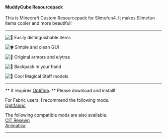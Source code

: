 #### MuddyCube Resourcepack

This is Minecraft Custom Resourcepack for Slimefun4.
It makes Slimefun items cooler and more beautiful!

----------------------------------------------------------------
![:eyes: Easily distinguishable items](https://imgur.com/1Hd0VSa.png)

![:four_leaf_clover: Simple and clean GUI](https://imgur.com/X1By1ff.png)

![:shirt: Original armors and elytras](https://imgur.com/4zqCqfG.png)

![:school_satchel: Backpack in your hand](https://imgur.com/ttUli4y.png)

![:mage: Cool Magical Staff models](https://imgur.com/uYj4mrW.png)


----------------------------------------------------------------

** It requires [Optifine](https://optifine.net/downloads). ** Please download and install!  

For Fabric users, I recommend the following mods.  
[Optifabric](https://www.curseforge.com/minecraft/mc-mods/optifabric)  
  
The following compatible mods are also available.  
[CIT Resewn](https://www.curseforge.com/minecraft/mc-mods/cit-resewn)  
[Animatica](https://www.curseforge.com/minecraft/mc-mods/animatica)  

----------------------------------------------------------------
